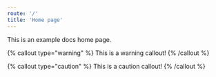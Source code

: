 ```yaml
---
route: '/'
title: 'Home page'
---
```


This is an example docs home page.

{% callout type="warning" %}
This is a warning callout!
{% /callout %}

{% callout type="caution" %}
This is a caution callout!
{% /callout %}
